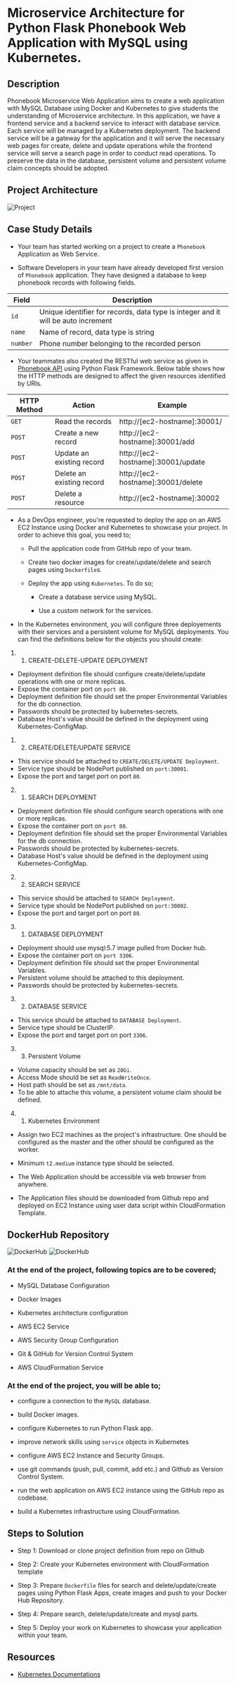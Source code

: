 # Microservice Architecture for Python Flask Phonebook Web Application with MySQL using Kubernetes.

## Description

Phonebook Microservice Web Application aims to create a web application with MySQL Database using Docker and Kubernetes to give students the understanding of Microservice architecture. In this application, we have a frontend service and a backend service to interact with database service. Each service will be managed by a Kubernetes deployment. The backend service will be a gateway for the application and it will serve the necessary web pages for create, delete and update operations while the frontend service will serve a search page in order to conduct read operations. To preserve the data in the database, persistent volume and persistent volume claim concepts should be adopted.

## Project Architecture

![Project](./readme/microservice_structure.jpg)

## Case Study Details

- Your team has started working on a project to create a `Phonebook` Application as Web Service.

- Software Developers in your team have already developed first version of `Phonebook` application. They have designed a database to keep phonebook records with following fields.

| Field    | Description                                                                       |
| -------- | --------------------------------------------------------------------------------- |
| `id`     | Unique identifier for records, data type is integer and it will be auto increment |
| `name`   | Name of record, data type is string                                               |
| `number` | Phone number belonging to the recorded person                                     |

- Your teammates also created the RESTful web service as given in [Phonebook API](./web_server/app.py) using Python Flask Framework. Below table shows how the HTTP methods are designed to affect the given resources identified by URIs.

| HTTP Method | Action                    | Example                            |
| ----------- | ------------------------- | ---------------------------------- |
| `GET`       | Read the records          | http://[ec2-hostname]:30001/       |
| `POST`      | Create a new record       | http://[ec2-hostname]:30001/add    |
| `POST`      | Update an existing record | http://[ec2-hostname]:30001/update |
| `POST`      | Delete an existing record | http://[ec2-hostname]:30001/delete |
| `POST`      | Delete a resource         | http://[ec2-hostname]:30002        |

- As a DevOps engineer, you're requested to deploy the app on an AWS EC2 Instance using Docker and Kubernetes to showcase your project. In order to achieve this goal, you need to;

  - Pull the application code from GitHub repo of your team.

  - Create two docker images for create/update/delete and search pages using `Dockerfile`s.

  - Deploy the app using `Kubernetes`. To do so;

    - Create a database service using MySQL.

    - Use a custom network for the services.

- In the Kubernetes environment, you will configure three deployements with their services and a persistent volume for MySQL deployments. You can find the definitions below for the objects you should create:

1. 1. CREATE-DELETE-UPDATE DEPLOYMENT

- Deployment definition file should configure create/delete/update operations with one or more replicas.
- Expose the container port on `port 80`.
- Deployment definition file should set the proper Environmental Variables for the db connection.
- Passwords should be protected by kubernetes-secrets.
- Database Host's value should be defined in the deployment using Kubernetes-ConfigMap.

1. 2. CREATE/DELETE/UPDATE SERVICE

- This service should be attached to `CREATE/DELETE/UPDATE Deployment`.
- Service type should be NodePort published on `port:30001`.
- Expose the port and target port on port `80`.

2. 1. SEARCH DEPLOYMENT

- Deployment definition file should configure search operations with one or more replicas.
- Expose the container port on `port 80`.
- Deployment definition file should set the proper Environmental Variables for the db connection.
- Passwords should be protected by kubernetes-secrets.
- Database Host's value should be defined in the deployment using Kubernetes-ConfigMap.

2. 2. SEARCH SERVICE

- This service should be attached to `SEARCH Deployment`.
- Service type should be NodePort published on `port:30002`.
- Expose the port and target port on port `80`.

3. 1. DATABASE DEPLOYMENT

- Deployment should use mysql:5.7 image pulled from Docker hub.
- Expose the container port on `port 3306`.
- Deployment definition file should set the proper Environmental Variables.
- Persistent volume should be attached to this deployment.
- Passwords should be protected by kubernetes-secrets.

3. 2. DATABASE SERVICE

- This service should be attached to `DATABASE Deployment`.
- Service type should be ClusterIP.
- Expose the port and target port on port `3306`.

3. 3. Persistent Volume

- Volume capacity should be set as `20Gi`.
- Access Mode should be set as `ReadWriteOnce`.
- Host path should be set as `/mnt/data`.
- To be able to attache this volume, a persistent volume claim should be defined.

4. 1. Kubernetes Environment

- Assign two EC2 machines as the project's infrastructure. One should be configured as the master and the other should be configured as the worker.

- Minimum `t2.medium` instance type should be selected.

- The Web Application should be accessible via web browser from anywhere.

- The Application files should be downloaded from Github repo and deployed on EC2 Instance using user data script within CloudFormation Template.

## DockerHub Repository

![DockerHub](./readme/docker_hub1.jpg)
![DockerHub](./readme/docker_hub2.jpg)

### At the end of the project, following topics are to be covered;

- MySQL Database Configuration

- Docker Images

- Kubernetes architecture configuration

- AWS EC2 Service

- AWS Security Group Configuration

- Git & GitHub for Version Control System

- AWS CloudFormation Service

### At the end of the project, you will be able to;

- configure a connection to the `MySQL` database.

- build Docker images.

- configure Kubernetes to run Python Flask app.

- improve network skills using `service` objects in Kubernetes

- configure AWS EC2 Instance and Security Groups.

- use git commands (push, pull, commit, add etc.) and Github as Version Control System.

- run the web application on AWS EC2 instance using the GitHub repo as codebase.

- build a Kubernetes infrastructure using CloudFormation.

## Steps to Solution

- Step 1: Download or clone project definition from repo on Github

- Step 2: Create your Kubernetes environment with CloudFormation template

- Step 3: Prepare `Dockerfile` files for search and delete/update/create pages using Python Flask Apps, create images and push to your Docker Hub Repository.

- Step 4: Prepare search, delete/update/create and mysql parts.

- Step 5: Deploy your work on Kubernetes to showcase your application within your team.

## Resources

- [Kubernetes Documentations](https://kubernetes.io/docs/home/)
